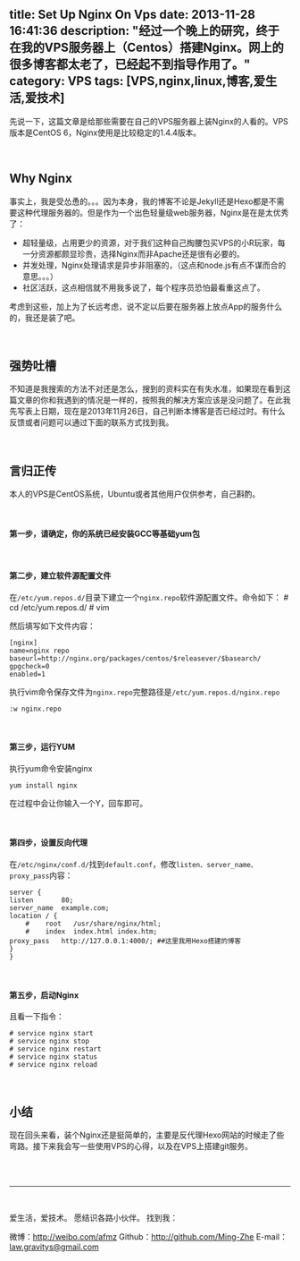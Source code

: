 title: Set Up Nginx On Vps
date: 2013-11-28 16:41:36
description: "经过一个晚上的研究，终于在我的VPS服务器上（Centos）搭建Nginx。网上的很多博客都太老了，已经起不到指导作用了。"
category: VPS
tags: [VPS,nginx,linux,博客,爱生活,爱技术]
---

先说一下，这篇文章是给那些需要在自己的VPS服务器上装Nginx的人看的。VPS版本是CentOS 6，Nginx使用是比较稳定的1.4.4版本。

<br/>

## Why Nginx

事实上，我是受怂恿的。。。因为本身，我的博客不论是Jekyll还是Hexo都是不需要这种代理服务器的。但是作为一个出色轻量级web服务器，Nginx是在是太优秀了：

* 超轻量级，占用更少的资源，对于我们这种自己掏腰包买VPS的小R玩家，每一分资源都颇显珍贵，选择Nginx而非Apache还是很有必要的。
* 并发处理，Nginx处理请求是异步非阻塞的，（这点和node.js有点不谋而合的意思。。。）
* 社区活跃，这点相信就不用我多说了，每个程序员恐怕最看重这点了。

考虑到这些，加上为了长远考虑，说不定以后要在服务器上放点App的服务什么的，我还是装了吧。

<br/>

## 强势吐槽

不知道是我搜索的方法不对还是怎么，搜到的资料实在有失水准，如果现在看到这篇文章的你和我遇到的情况是一样的，按照我的解决方案应该是没问题了。在此我先写表上日期，现在是2013年11月26日，自己判断本博客是否已经过时。有什么反馈或者问题可以通过下面的联系方式找到我。

<br/>

## 言归正传

本人的VPS是CentOS系统，Ubuntu或者其他用户仅供参考，自己斟酌。

<br/>

#### 第一步，请确定，你的系统已经安装GCC等基础yum包

<br/>

#### 第二步，建立软件源配置文件

在`/etc/yum.repos.d/`目录下建立一个`nginx.repo`软件源配置文件。命令如下： 
    # cd /etc/yum.repos.d/ 
    # vim

然后填写如下文件内容：

    [nginx] 
    name=nginx repo 
    baseurl=http://nginx.org/packages/centos/$releasever/$basearch/ 
    gpgcheck=0 
    enabled=1

执行vim命令保存文件为`nginx.repo`完整路径是`/etc/yum.repos.d/nginx.repo`

    :w nginx.repo

<br/>

#### 第三步，运行YUM

执行yum命令安装nginx

    yum install nginx 

在过程中会让你输入一个Y，回车即可。

<br/>

#### 第四步，设置反向代理

在`/etc/nginx/conf.d/`找到`default.conf`，修改`listen、server_name、proxy_pass`内容：

    server {
    listen       80;
    server_name  example.com;
    location / {
        #    root   /usr/share/nginx/html;
        #    index  index.html index.htm;
	proxy_pass   http://127.0.0.1:4000/; ##这里我用Hexo搭建的博客
    }
    }

<br/>

#### 第五步，启动Nginx

且看一下指令：

    # service nginx start
    # service nginx stop
    # service nginx restart
    # service nginx status
    # service nginx reload

<br/>

## 小结

现在回头来看，装个Nginx还是挺简单的，主要是反代理Hexo网站的时候走了些弯路。接下来我会写一些使用VPS的心得，以及在VPS上搭建git服务。

<br/>

<br/>

***

<br/>

爱生活，爱技术。
愿结识各路小伙伴。
找到我：

微博：http://weibo.com/afmz
Github：http://github.com/Ming-Zhe
E-mail：law.gravitys@gmail.com 